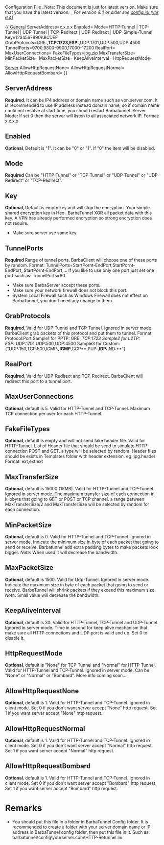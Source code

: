 Configuration File
_Note: This document is just for latest version. Make sure that you have the latest version. _
_For version 6.4 or older see [config.ini (ver 6.4)](config.ini-(ver-6.4))_

{{
[General](General)
ServerAddress=x.x.x.x
Enabled=
Mode=HTTP-Tunnel | TCP-Tunnel | UDP-Tunnel | TCP-Redirect | UDP-Redirect | UDP-Simple-Tunnel
Key=1234567890ABCDEF
GrabProtocols=GRE:**,TCP:1723,ESP:**,UDP:1701,UDP:500,UDP:4500
TunnelPorts=9700,9800-9900,17000-17200
RealPort=
MaxUserConnections=
FakeFileTypes=jpg,zip
MaxTransferSize=
MinPacketSize=
MaxPacketSize=
KeepAliveInterval=
HttpRequestMode=

[Server](Server)
AllowHttpRequestNone=
AllowHttpRequestNormal=
AllowHttpRequestBombard=
}}

## ServerAddress
**Required**.
It can be IP4 address or domain name such as vpn.server.com. It is recommended to use IP address instead domain name, so if domain name could not resolve at start time, you should restart Barbatunnel.
Server Mode: If set 0 then the server will listen to all associated network IP.
Format: x.x.x.x

## Enabled
**Optional**, Default is "1".
It can be "0" or "1". If "0" the item will be disabled.

## Mode
**Required**
Can be "HTTP-Tunnel" or "TCP-Tunnel" or "UDP-Tunnel" or "UDP-Redirect" or "TCP-Redirect".

## Key
**Optional**, Default is empty key and will stop the encryption.
Your simple shared encryption key in Hex . BarbaTunnel XOR all packet data with this key. A VPN has already performed encryption so strong encryption does not require.
* Make sure server use same key.

## TunnelPorts
**Required**
Range of tunnel ports. BarbaClient will choose one of these ports by random.
Format: TunnelPorts=StartPornt-EndPort,StartPornt-EndPort,,StartPornt-EndPort,...
If you like to use only one port just set one port such as: TunnelPorts=80
* Make sure BarbaServer accept these ports.
* Make sure your network firewall does not block this port.
* System Local Firewall such as Windows Firewall does not effect on BarbaTunnel, you don't need any change to them.

## GrabProtocols
**Required**, Valid for UDP-Tunnel and TCP-Tunnel. Ignored in server mode.
BarbaClient grab packets of this protocol and put them to tunnel.
Format: Protocol:Port
Sample1 for PPTP: GRE:*,TCP:1723
Sample2 for L2TP: ESP:*,UDP:1701,UDP:500,UDP:4500
Sample3 for Custom: {"UDP:150,TCP:500,ICMP:**,IGMP**,GGP**,PUP:**,IDP:**,ND:**"}

## RealPort
**Required**, Valid for UDP-Redirect and TCP-Redirect.
BarbaClient will redirect this port to a tunnel port.

## MaxUserConnections
**Optional**, default is 5. Valid for HTTP-Tunnel and TCP-Tunnel.
Maximum TCP connection per user for each HTTP-Tunnel.

## FakeFileTypes
**Optional**, default is empty and will not send fake header file. Valid for HTTP-Tunnel.
List of Header file that should be send to simulate HTTP connection POST and GET. a type will be selected by random.
Header files should be exists in Templates folder with header extension. eg: jpg.header
Format: ext,ext,ext

## MaxTransferSize
**Optional**, default is 15000 (15MB). Valid for HTTP-Tunnel and TCP-Tunnel. Ignored in server mode.
The maximum transfer size of each connection in kilobyte that going to GET or POST or TCP channel. a range between MaxTransferSize/2 and MaxTransferSize will be selected by random for each connection.

## MinPacketSize
**Optional**, default is 0. Valid for HTTP-Tunnel and TCP-Tunnel. Ignored in server mode.
Indicate the minimum size in byte of each packet that going to send or receive. Barbatunnel add extra padding bytes to make packets look bigger.
_Note_: When used it will decrease the bandwidth.

## MaxPacketSize
**Optional**, default is 1500. Valid for Udp-Tunnel. Ignored in server mode.
Indicate the maximum size in byte of each packet that going to send or receive. BarbaTunnel will shrink packets if they exceed this maximum size.
_Note_: Small value will decrease the bandwidth.

## KeepAliveInterval
**Optional**, default is 30. Valid for HTTP-Tunnel, TCP-Tunnel and UDP-Tunnel. Ignored in server mode.
Time in second for keep alive mechanism that make sure all HTTP connections and UDP port is valid and up. 
Set 0 to disable it.

## HttpRequestMode
**Optional**, default is "None" for TCP-Tunnel and "Normal" for HTTP-Tunnel. Valid for HTTP-Tunnel and TCP-Tunnel. Ignored in server mode.
Can be "None" or "Normal" or "Bombard".
More info coming soon...

## AllowHttpRequestNone
**Optional**, default is 1. Valid for HTTP-Tunnel and TCP-Tunnel. Ignored in client mode.
Set 0 if you don't want server accept "None" http request. 
Set 1 if you want server accept "None" http request. 

## AllowHttpRequestNormal
**Optional**, default is 1. Valid for HTTP-Tunnel and TCP-Tunnel. Ignored in client mode.
Set 0 if you don't want server accept "Normal" http request. 
Set 1 if you want server accept "Normal" http request. 

## AllowHttpRequestBombard
**Optional**, default is 1. Valid for HTTP-Tunnel and TCP-Tunnel. Ignored in client mode.
Set 0 if you don't want server accept "Bombard" http request. 
Set 1 if you want server accept "Bombard" http request. 

# Remarks
* You should put this file in a folder in BarbaTunnel Config folder. It is recommended to create a folder with your server domain name or IP address in BarbaTunnel config folder, then put this file in it. Such as: barbatunnel\config\yourserver.com\HTTP-Retunnel.ini